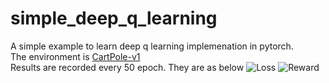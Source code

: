 # simple_deep_q_learning
A simple example to learn deep q learning implemenation in pytorch.  
The environment is [CartPole-v1](https://gym.openai.com/envs/)  
Results are recorded every 50 epoch. They are as below
![Loss](https://github.com/junfeizhuang/simple_deep_q_learning/blob/master/results/Loss.jpg)
![Reward](https://github.com/junfeizhuang/simple_deep_q_learning/blob/master/results/reward.jpg)

